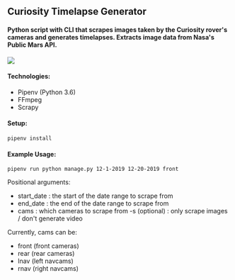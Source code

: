 ## Curiosity Timelapse Generator
#### Python script with CLI that scrapes images taken by the Curiosity rover's cameras and generates timelapses. Extracts image data from Nasa's Public Mars API.

![](https://imgur.com/Vf4BpQe.gif)

#### Technologies:
- Pipenv (Python 3.6)
- FFmpeg
- Scrapy

#### Setup:
`
pipenv install
`
#### Example Usage:
`
pipenv run python manage.py 12-1-2019 12-20-2019 front
`

Positional arguments:
  - start_date : the start of the date range to scrape from
  - end_date : the end of the date range to scrape from
  - cams : which cameras to scrape from
  -s (optional) : only scrape images / don't generate video

Currently, cams can be:
 - front (front cameras)
 - rear (rear cameras)
 - lnav (left navcams)
 - rnav (right navcams)

